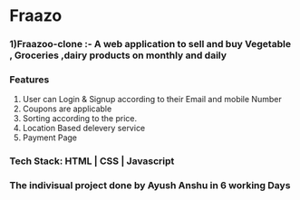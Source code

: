 # Fraazo

<h3> 1)Fraazoo-clone  :- A web application to sell and buy Vegetable , Groceries ,dairy products on monthly and daily</h3>
     
<div>
   <h3>Features</h3>
  <ol>
  <li>User can Login & Signup according to their Email and mobile Number</li>
  <li>Coupons are applicable</li>
  <li>Sorting according to the price.</li>
   <li>Location Based delevery service</li>
   <li>Payment Page</li>
</ol>
 </div>
 <h3>Tech Stack: HTML | CSS | Javascript</h3>
 
  <div>
  <h3>The indivisual project done by Ayush Anshu in 6 working Days</h3>
